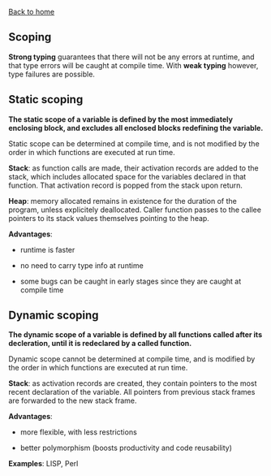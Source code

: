 [Back to home](https://npapernot.github.io/programming-languages)

## Scoping

**Strong typing** guarantees that there will not be
any errors at runtime, and that type errors will be
caught at compile time. With **weak typing** however,
type failures are possible.

## Static scoping

**The static scope of a variable is defined by the most
immediately enclosing block, and excludes all enclosed
blocks redefining the variable.**

Static scope can be determined at compile time, and is
not modified by the order in which functions are executed
at run time. 

**Stack**: as function calls are made, their activation
records are added to the stack, which includes allocated
space for the variables declared in that function. That
activation record is popped from the stack upon return.

**Heap**: memory allocated remains in existence for the
duration of the program, unless explicitely deallocated.
Caller function passes to the callee pointers to its
stack values themselves pointing to the heap. 

**Advantages**:

* runtime is faster

* no need to carry type info at runtime

* some bugs can be caught in early stages since they are caught at compile time

## Dynamic scoping

**The dynamic scope of a variable is defined by all
functions called after its decleration, until it is
redeclared by a called function.**

Dynamic scope cannot be determined at compile time, and
is modified by the order in which functions are executed
at run time. 

**Stack**: as activation records are created, they
contain pointers to the most recent declaration of the
variable. All pointers from previous stack frames
are forwarded to the new stack frame. 

**Advantages**:

* more flexible, with less restrictions

* better polymorphism (boosts productivity and code reusability)

**Examples**: LISP, Perl
